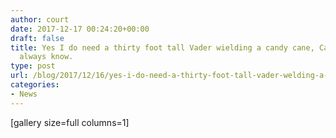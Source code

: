 ```yaml
---
author: court
date: 2017-12-17 00:24:20+00:00
draft: false
title: Yes I do need a thirty foot tall Vader wielding a candy cane, Canadian Tire.  You
  always know.
type: post
url: /blog/2017/12/16/yes-i-do-need-a-thirty-foot-tall-vader-welding-a-candy-cane-canadian-tire-you-always-know/
categories:
- News
---
```


[gallery size=full columns=1]
